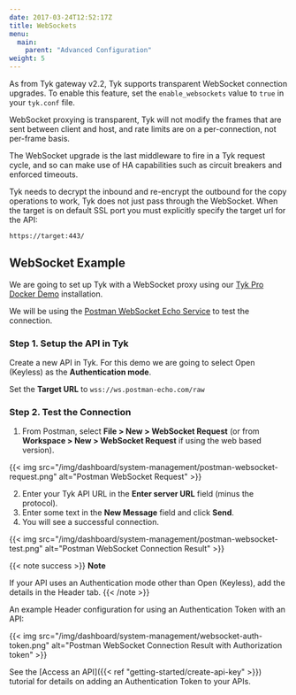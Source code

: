 ```yaml
---
date: 2017-03-24T12:52:17Z
title: WebSockets
menu: 
  main:
    parent: "Advanced Configuration"
weight: 5  
---
```


As from Tyk gateway v2.2, Tyk supports transparent WebSocket connection upgrades. To enable this feature, set the `enable_websockets` value to `true` in your `tyk.conf` file.

WebSocket proxying is transparent, Tyk will not modify the frames that are sent between client and host, and rate limits are on a per-connection, not per-frame basis.

The WebSocket upgrade is the last middleware to fire in a Tyk request cycle, and so can make use of HA capabilities such as circuit breakers and enforced timeouts.

Tyk needs to decrypt the inbound and re-encrypt the outbound for the copy operations to work, Tyk does not just pass through the WebSocket. When the target is on default SSL port you must explicitly specify the target url for the API:

```{.copyWrapper}
https://target:443/
```

## WebSocket Example

We are going to set up Tyk with a WebSocket proxy using our [Tyk Pro Docker Demo](https://github.com/TykTechnologies/tyk-pro-docker-demo) installation.

We will be using the [Postman WebSocket Echo Service](https://blog.postman.com/introducing-postman-websocket-echo-service/) to test the connection.

### Step 1. Setup the API in Tyk

Create a new API in Tyk. For this demo we are going to select Open (Keyless) as the **Authentication mode**.

Set the **Target URL** to `wss://ws.postman-echo.com/raw`


### Step 2. Test the Connection

1. From Postman, select **File > New > WebSocket Request** (or from **Workspace > New > WebSocket Request** if using the web based version).

{{< img src="/img/dashboard/system-management/postman-websocket-request.png" alt="Postman WebSocket Request" >}}

2. Enter your Tyk API URL in the **Enter server URL** field (minus the protocol).
3. Enter some text in the **New Message** field and click **Send**.
4. You will see a successful connection.

{{< img src="/img/dashboard/system-management/postman-websocket-test.png" alt="Postman WebSocket Connection Result" >}}

{{< note success >}}
**Note**  

If your API uses an Authentication mode other than Open (Keyless), add the details in the Header tab. 
{{< /note >}}

An example Header configuration for using an Authentication Token with an API:

{{< img src="/img/dashboard/system-management/websocket-auth-token.png" alt="Postman WebSocket Connection Result with Authorization token" >}}

See the [Access an API]({{< ref "getting-started/create-api-key" >}}) tutorial for details on adding an Authentication Token to your APIs.
